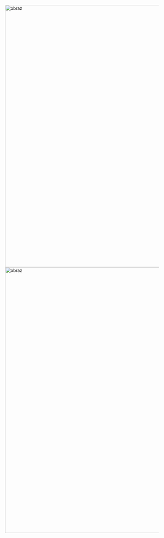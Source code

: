 <img width="632" height="856" alt="obraz" src="https://github.com/user-attachments/assets/c8dee6c2-e6dc-4422-a072-d76fba7f18be" />
<img width="1742" height="868" alt="obraz" src="https://github.com/user-attachments/assets/d17714c2-7162-4ca9-8866-47173be9d4c0" />
